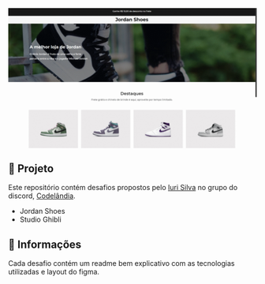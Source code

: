 <img align="center" src="tela.gif" alt="Projetos">

## 📖 Projeto

Este repositório contém desafios propostos pelo [Iuri Silva](https://www.instagram.com/iuricode/) no grupo do discord, [Codelândia](https://discord.com/invite/QevDJqCzaY).

- Jordan Shoes
- Studio Ghibli

## 📝 Informações

Cada desafio contém um readme bem explicativo com as tecnologias utilizadas e layout do figma.
